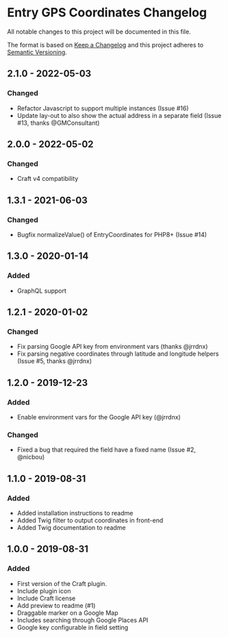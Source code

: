 # Entry GPS Coordinates Changelog

All notable changes to this project will be documented in this file.

The format is based on [Keep a Changelog](http://keepachangelog.com/) and this project adheres to [Semantic Versioning](http://semver.org/).

## 2.1.0 - 2022-05-03
### Changed
- Refactor Javascript to support multiple instances (Issue #16)
- Update lay-out to also show the actual address in a separate field (Issue #13, thanks @GMConsultant)


## 2.0.0 - 2022-05-02
### Changed
- Craft v4 compatibility


## 1.3.1 - 2021-06-03
### Changed
- Bugfix normalizeValue() of EntryCoordinates for PHP8+ (Issue #14)


## 1.3.0 - 2020-01-14
### Added
- GraphQL support


## 1.2.1 - 2020-01-02
### Changed
- Fix parsing Google API key from environment vars (thanks @jrrdnx)
- Fix parsing negative coordinates through latitude and longitude helpers (Issue #5, thanks @jrrdnx)


## 1.2.0 - 2019-12-23
### Added
- Enable environment vars for the Google API key (@jrrdnx)

### Changed
- Fixed a bug that required the field have a fixed name (Issue #2, @nicbou)


## 1.1.0 - 2019-08-31
### Added
- Added installation instructions to readme
- Added Twig filter to output coordinates in front-end
- Added Twig documentation to readme


## 1.0.0 - 2019-08-31
### Added
- First version of the Craft plugin.
- Include plugin icon
- Include Craft license
- Add preview to readme (#1)
- Draggable marker on a Google Map
- Includes searching through Google Places API
- Google key configurable in field setting

